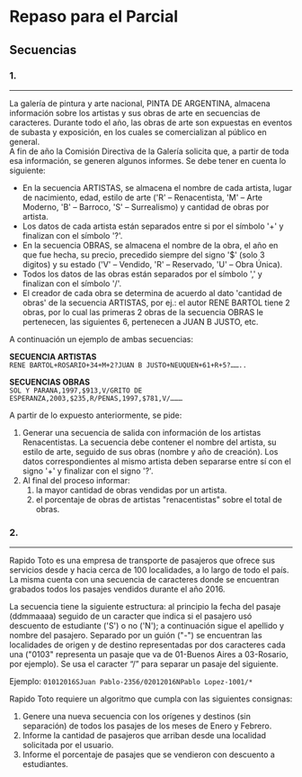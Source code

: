 # Repaso para el Parcial


## Secuencias


### 1. 
---
La galería de pintura y arte nacional, PINTA DE ARGENTINA, almacena información sobre los artistas y sus obras de arte en secuencias de caracteres. Durante todo el año, las obras de arte son expuestas en eventos de subasta y exposición, en los cuales se comercializan al público en general.  
A fin de año la Comisión Directiva de la Galería solicita que, a partir de toda esa información, se generen algunos informes.
Se debe tener en cuenta lo siguiente:  

* En la secuencia ARTISTAS, se almacena el nombre de cada artista, lugar de nacimiento, edad, estilo de arte ('R' – Renacentista, 'M' – Arte Moderno, 'B' – Barroco, 'S' – Surrealismo) y cantidad de obras por artista. 
* Los datos de cada artista están separados entre si por el símbolo '+' y finalizan con el símbolo '?'.
* En la secuencia OBRAS, se almacena el nombre de la obra,  el año en que fue hecha, su precio, precedido siempre del signo '$' (solo 3 digitos) y su estado ('V' – Vendido, 'R' – Reservado, 'U' – Obra Única).
* Todos los datos de las obras están separados por el símbolo ',' y finalizan con el símbolo '/'.
* El creador de cada obra se determina de acuerdo al dato 'cantidad de obras' de la secuencia ARTISTAS, por ej.: el autor RENE BARTOL tiene 2 obras, por lo cual las primeras 2 obras de la secuencia OBRAS le pertenecen, las siguientes 6, pertenecen a JUAN B JUSTO, etc.  

A continuación un ejemplo de ambas secuencias:

**SECUENCIA ARTISTAS**  
`RENE BARTOL+ROSARIO+34+M+2?JUAN B JUSTO+NEUQUEN+61+R+5?……..`

**SECUENCIAS OBRAS**  
`SOL Y PARANA,1997,$913,V/GRITO DE ESPERANZA,2003,$235,R/PENAS,1997,$781,V/……… `

A partir de lo expuesto anteriormente, se pide:  

1. Generar una secuencia de salida con información de los artistas Renacentistas. La secuencia debe contener el nombre del artista, su estilo de arte, seguido de sus obras (nombre y año de creación). Los datos correspondientes al mismo artista deben separarse entre sí con el signo '+' y finalizar con el signo '?'.  
2. Al final del proceso informar:  
	1. la mayor cantidad de obras vendidas por un artista.  
	2. el porcentaje de obras de artistas "renacentistas" sobre el total de obras.

### 2.
---

Rapido Toto es una empresa de transporte de pasajeros que ofrece sus servicios desde y hacia cerca de 100 localidades, a lo largo de todo el país. La misma cuenta con una secuencia de caracteres donde se encuentran grabados todos los pasajes vendidos durante el año 2016.

La secuencia tiene la siguiente estructura: al principio la fecha del pasaje (ddmmaaaa) seguido de un caracter que indica si el pasajero usó descuento de estudiante ('S') o no ('N'); a continuación sigue el apellido y nombre del pasajero. Separado por un guión ("-") se encuentran las localidades de origen y de destino representadas por dos caracteres cada una ("0103" representa un pasaje que va de 01-Buenos Aires a 03-Rosario, por ejemplo). Se usa el caracter “/” para separar un pasaje del siguiente.

Ejemplo: 
`01012016SJuan Pablo-2356/02012016NPablo Lopez-1001/*`

Rapido Toto requiere un algoritmo que cumpla con las siguientes consignas:

1. Genere una nueva secuencia con los orígenes y destinos (sin separación) de todos los pasajes de los meses de Enero y Febrero.
2. Informe la cantidad de pasajeros que arriban desde una localidad solicitada por el usuario.
3. Informe el porcentaje de pasajes que se vendieron con descuento a estudiantes.
